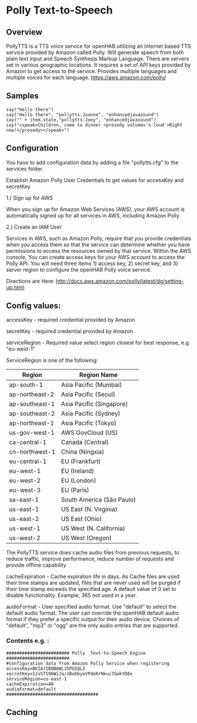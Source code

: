 # Polly Text-to-Speech

## Overview

PollyTTS is a TTS voice service for openHAB utilizing an Internet based TTS service provided by Amazon called Polly.
Will generate speech from both plain text input and Speech Synthesis Markup Language.
There are servers set in various geographic locations.
It requires a set of API keys provided by Amazon to get access to the service.
Provides multiple languages and multiple voices for each language.
https://aws.amazon.com/polly/

## Samples

```
say("Hello there")  
say("Hello there", "pollytts:Joanne", "enhancedjavasound")  
say("" + item.state,"pollytts:Joey", "enhancedjavasound")  
say("<speak>Children, come to dinner <prosody volume='x-loud'>Right now!</prosody></speak>")  
```


## Configuration

You have to add configuration data by adding a file "pollytts.cfg" to the services folder.

Establish Amazon Polly User Credentials to get values for accessKey and secretKey

1.) Sign up for AWS

When you sign up for Amazon Web Services (AWS), your AWS account is automatically signed up for all services in AWS, including Amazon Polly. 

2.) Create an IAM User

Services in AWS, such as Amazon Polly, require that you provide credentials when you access them so that the service can determine whether you have permissions to access the resources owned by that service.
Within the AWS console, You can create access keys for your AWS account to access the Polly API.
You will need three items 1) access key, 2) secret key, and 3) server region to configure the openHAB Polly voice service.

Directions are Here: http://docs.aws.amazon.com/polly/latest/dg/setting-up.html

## Config values:

accessKey - required credential provided by Amazon 

secretKey - required credential provided by Amazon

serviceRegion - Required value select region closest for best response, e.g. "eu-west-1"

ServiceRegion is one of the following:

| Region         | Region Name               |
|----------------|---------------------------|
| ap-south-1     | Asia Pacific (Mumbai)     |
| ap-northeast-2 | Asia Pacific (Seoul)      |
| ap-southeast-1 | Asia Pacific (Singapore)  |
| ap-southeast-2 | Asia Pacific (Sydney)     |
| ap-northeast-1 | Asia Pacific (Tokyo)      |
| us-gov-west-1  | AWS GovCloud (US)         |
| ca-central-1   | Canada (Central)          |
| cn-northwest-1 | China (Ningxia)           |
| eu-central-1   | EU (Frankfurt)            |
| eu-west-1      | EU (Ireland)              |
| eu-west-2      | EU (London)               |
| eu-west-3      | EU (Paris)                |
| sa-east-1      | South America (São Paulo) |
| us-east-1      | US East (N. Virginia)     |
| us-east-2      | US East (Ohio)            |
| us-west-1      | US West (N. California)   |
| us-west-2      | US West (Oregon)          |

The PollyTTS service does cache audio files from previous requests, to reduce traffic, improve performance, reduce number of requests and provide offline capability.

cacheExpiration - Cache expiration life in days.
As Cache files are used their time stamps are updated, files that are never used will be purged if their time stamp exceeds the specified age.
A default value of 0 set to disable functionality.
Example, 365 not used in a year.

audioFormat -  User specified audio format. 
Use "default" to select the default audio format.
The user can override the openHAB default audio format if they prefer a specific output for their audio device.
Choices of "default", "mp3" or "ogg" are the only audio entries that are supported.

### Contents e.g. :  

```
######################## Polly  Text-to-Speech Engine ########################  
#configuration data from Amazon Polly Service when registering  
accessKey=BKIAJIBOBQWL35PUIQLZ  
secretKey=1zv5TS96WiJa/zBobbyeVPdeKrNkui7GwkYD8x  
serviceRegion=us-east-1  
cacheExpiration=40
audioFormat=default  
###################################
```

## Caching

